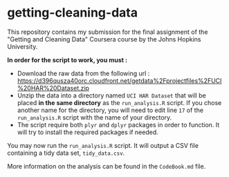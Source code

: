 # getting-cleaning-data

This repository contains my submission for the final assignment of the "Getting and Cleaning Data" Coursera course by the Johns Hopkins University.

**In order for the script to work, you must :**
- Download the raw data from the following url : https://d396qusza40orc.cloudfront.net/getdata%2Fprojectfiles%2FUCI%20HAR%20Dataset.zip
- Unzip the data into a directory named ```UCI HAR Dataset``` that will be placed **in the same directory** as the ```run_analysis.R``` script. If you chose another name for the directory, you will need to edit line ```17``` of the ```run_analysis.R``` script with the name of your directory.
- The script require both ```plyr``` and ```dplyr``` packages in order to function. It will try to install the required packages if needed.

You may now run the ```run_analysis.R``` script. It will output a CSV file containing a tidy data set, ```tidy_data.csv```.

More information on the analysis can be found in the ```CodeBook.md``` file.